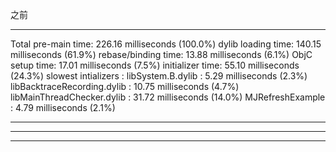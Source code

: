 之前


<hr>

Total pre-main time: 226.16 milliseconds (100.0%)
         dylib loading time: 140.15 milliseconds (61.9%)
        rebase/binding time:  13.88 milliseconds (6.1%)
            ObjC setup time:  17.01 milliseconds (7.5%)
           initializer time:  55.10 milliseconds (24.3%)
           slowest intializers :
             libSystem.B.dylib :   5.29 milliseconds (2.3%)
   libBacktraceRecording.dylib :  10.75 milliseconds (4.7%)
    libMainThreadChecker.dylib :  31.72 milliseconds (14.0%)
              MJRefreshExample :   4.79 milliseconds (2.1%)



<hr>



<hr>

<hr>